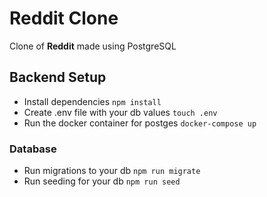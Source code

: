 # Reddit Clone

Clone of **Reddit** made using PostgreSQL

## Backend Setup

- Install dependencies `npm install`
- Create .env file with your db values `touch .env`
- Run the docker container for postges `docker-compose up`

### Database

- Run migrations to your db `npm run migrate`
- Run seeding for your db `npm run seed`
